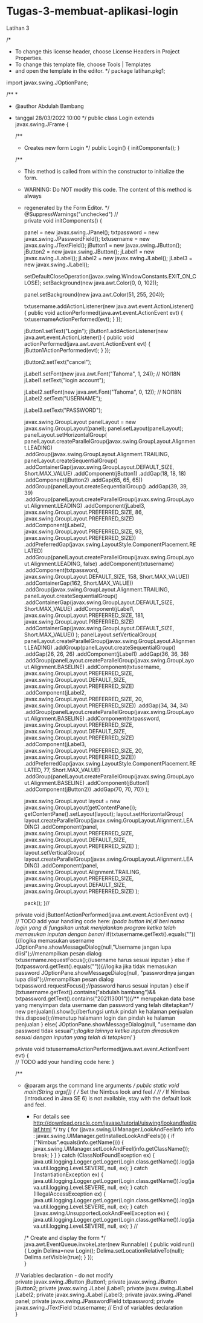 # Tugas-3-membuat-aplikasi-login
Latihan 3 

/*
 * To change this license header, choose License Headers in Project Properties.
 * To change this template file, choose Tools | Templates
 * and open the template in the editor.
 */
package latihan.pkg1;

import javax.swing.JOptionPane;

/**
 *
 * @author Abdulah Bambang
 * tanggal 28/03/2022 10:00
 */
public class Login extends javax.swing.JFrame {

    /**
     * Creates new form Login
     */
    public Login() {
        initComponents();
    }

    /**
     * This method is called from within the constructor to initialize the form.
     * WARNING: Do NOT modify this code. The content of this method is always
     * regenerated by the Form Editor.
     */
    @SuppressWarnings("unchecked")
    // <editor-fold defaultstate="collapsed" desc="Generated Code">                          
    private void initComponents() {

        panel = new javax.swing.JPanel();
        txtpassword = new javax.swing.JPasswordField();
        txtusername = new javax.swing.JTextField();
        jButton1 = new javax.swing.JButton();
        jButton2 = new javax.swing.JButton();
        jLabel1 = new javax.swing.JLabel();
        jLabel2 = new javax.swing.JLabel();
        jLabel3 = new javax.swing.JLabel();

        setDefaultCloseOperation(javax.swing.WindowConstants.EXIT_ON_CLOSE);
        setBackground(new java.awt.Color(0, 0, 102));

        panel.setBackground(new java.awt.Color(51, 255, 204));

        txtusername.addActionListener(new java.awt.event.ActionListener() {
            public void actionPerformed(java.awt.event.ActionEvent evt) {
                txtusernameActionPerformed(evt);
            }
        });

        jButton1.setText("Login");
        jButton1.addActionListener(new java.awt.event.ActionListener() {
            public void actionPerformed(java.awt.event.ActionEvent evt) {
                jButton1ActionPerformed(evt);
            }
        });

        jButton2.setText("cancel");

        jLabel1.setFont(new java.awt.Font("Tahoma", 1, 24)); // NOI18N
        jLabel1.setText("login account");

        jLabel2.setFont(new java.awt.Font("Tahoma", 0, 12)); // NOI18N
        jLabel2.setText("USERNAME");

        jLabel3.setText("PASSWORD");

        javax.swing.GroupLayout panelLayout = new javax.swing.GroupLayout(panel);
        panel.setLayout(panelLayout);
        panelLayout.setHorizontalGroup(
            panelLayout.createParallelGroup(javax.swing.GroupLayout.Alignment.LEADING)
            .addGroup(javax.swing.GroupLayout.Alignment.TRAILING, panelLayout.createSequentialGroup()
                .addContainerGap(javax.swing.GroupLayout.DEFAULT_SIZE, Short.MAX_VALUE)
                .addComponent(jButton1)
                .addGap(18, 18, 18)
                .addComponent(jButton2)
                .addGap(65, 65, 65))
            .addGroup(panelLayout.createSequentialGroup()
                .addGap(39, 39, 39)
                .addGroup(panelLayout.createParallelGroup(javax.swing.GroupLayout.Alignment.LEADING)
                    .addComponent(jLabel3, javax.swing.GroupLayout.PREFERRED_SIZE, 86, javax.swing.GroupLayout.PREFERRED_SIZE)
                    .addComponent(jLabel2, javax.swing.GroupLayout.PREFERRED_SIZE, 93, javax.swing.GroupLayout.PREFERRED_SIZE))
                .addPreferredGap(javax.swing.LayoutStyle.ComponentPlacement.RELATED)
                .addGroup(panelLayout.createParallelGroup(javax.swing.GroupLayout.Alignment.LEADING, false)
                    .addComponent(txtusername)
                    .addComponent(txtpassword, javax.swing.GroupLayout.DEFAULT_SIZE, 158, Short.MAX_VALUE))
                .addContainerGap(162, Short.MAX_VALUE))
            .addGroup(javax.swing.GroupLayout.Alignment.TRAILING, panelLayout.createSequentialGroup()
                .addContainerGap(javax.swing.GroupLayout.DEFAULT_SIZE, Short.MAX_VALUE)
                .addComponent(jLabel1, javax.swing.GroupLayout.PREFERRED_SIZE, 181, javax.swing.GroupLayout.PREFERRED_SIZE)
                .addContainerGap(javax.swing.GroupLayout.DEFAULT_SIZE, Short.MAX_VALUE))
        );
        panelLayout.setVerticalGroup(
            panelLayout.createParallelGroup(javax.swing.GroupLayout.Alignment.LEADING)
            .addGroup(panelLayout.createSequentialGroup()
                .addGap(26, 26, 26)
                .addComponent(jLabel1)
                .addGap(36, 36, 36)
                .addGroup(panelLayout.createParallelGroup(javax.swing.GroupLayout.Alignment.BASELINE)
                    .addComponent(txtusername, javax.swing.GroupLayout.PREFERRED_SIZE, javax.swing.GroupLayout.DEFAULT_SIZE, javax.swing.GroupLayout.PREFERRED_SIZE)
                    .addComponent(jLabel2, javax.swing.GroupLayout.PREFERRED_SIZE, 20, javax.swing.GroupLayout.PREFERRED_SIZE))
                .addGap(34, 34, 34)
                .addGroup(panelLayout.createParallelGroup(javax.swing.GroupLayout.Alignment.BASELINE)
                    .addComponent(txtpassword, javax.swing.GroupLayout.PREFERRED_SIZE, javax.swing.GroupLayout.DEFAULT_SIZE, javax.swing.GroupLayout.PREFERRED_SIZE)
                    .addComponent(jLabel3, javax.swing.GroupLayout.PREFERRED_SIZE, 20, javax.swing.GroupLayout.PREFERRED_SIZE))
                .addPreferredGap(javax.swing.LayoutStyle.ComponentPlacement.RELATED, 77, Short.MAX_VALUE)
                .addGroup(panelLayout.createParallelGroup(javax.swing.GroupLayout.Alignment.BASELINE)
                    .addComponent(jButton1)
                    .addComponent(jButton2))
                .addGap(70, 70, 70))
        );

        javax.swing.GroupLayout layout = new javax.swing.GroupLayout(getContentPane());
        getContentPane().setLayout(layout);
        layout.setHorizontalGroup(
            layout.createParallelGroup(javax.swing.GroupLayout.Alignment.LEADING)
            .addComponent(panel, javax.swing.GroupLayout.PREFERRED_SIZE, javax.swing.GroupLayout.DEFAULT_SIZE, javax.swing.GroupLayout.PREFERRED_SIZE)
        );
        layout.setVerticalGroup(
            layout.createParallelGroup(javax.swing.GroupLayout.Alignment.LEADING)
            .addComponent(panel, javax.swing.GroupLayout.Alignment.TRAILING, javax.swing.GroupLayout.PREFERRED_SIZE, javax.swing.GroupLayout.DEFAULT_SIZE, javax.swing.GroupLayout.PREFERRED_SIZE)
        );

        pack();
    }// </editor-fold>                        

    private void jButton1ActionPerformed(java.awt.event.ActionEvent evt) {                                         
        // TODO add your handling code here:
        /*pada button ini,di beri nama login yang di fungsikan untuk menjalankan program
        ketika telah memasukan inputan dengan benar*/
        if(txtusername.getText().equals("")){//logika memasukan username
            JOptionPane.showMessageDialog(null,"Username jangan lupa diisi");//menampilkan pesan dialog
            txtusername.requestFocus();//username harus sesuai inputan
        }
        else if (txtpassword.getText().equals("")){//logika jika tidak memasukan password
            JOptionPane.showMessageDialog(null, "passwordnya jangan lupa diisi");//menampilkan pesan dialog
            txtpassword.requestFocus();//password harus sesuai inputan
        }
        else if (txtusername.getText().contains("abdulah bambang")&& txtpassword.getText().contains("202113001")){/**
            merupakan data base yang menyimpan data username dan password yang telah ditetapkan*/
            new penjualan().show();//berfungsi untuk pindah ke halaman penjualan
            this.dispose();//menutup halamann login dan pindah ke halaman penjualan
        }
        else{
            JOptionPane.showMessageDialog(null, "username dan password tidak sesuai");/*logika lainnya ketika inputan
            dimasukan sesuai dengan inputan yang telah di tetapkan*/
    }                                        

    private void txtusernameActionPerformed(java.awt.event.ActionEvent evt) {                                            
        // TODO add your handling code here:
    }                                           

    /**
     * @param args the command line arguments
     */
    public static void main(String args[]) {
        /* Set the Nimbus look and feel */
        //<editor-fold defaultstate="collapsed" desc=" Look and feel setting code (optional) ">
        /* If Nimbus (introduced in Java SE 6) is not available, stay with the default look and feel.
         * For details see http://download.oracle.com/javase/tutorial/uiswing/lookandfeel/plaf.html 
         */
        try {
            for (javax.swing.UIManager.LookAndFeelInfo info : javax.swing.UIManager.getInstalledLookAndFeels()) {
                if ("Nimbus".equals(info.getName())) {
                    javax.swing.UIManager.setLookAndFeel(info.getClassName());
                    break;
                }
            }
        } catch (ClassNotFoundException ex) {
            java.util.logging.Logger.getLogger(Login.class.getName()).log(java.util.logging.Level.SEVERE, null, ex);
        } catch (InstantiationException ex) {
            java.util.logging.Logger.getLogger(Login.class.getName()).log(java.util.logging.Level.SEVERE, null, ex);
        } catch (IllegalAccessException ex) {
            java.util.logging.Logger.getLogger(Login.class.getName()).log(java.util.logging.Level.SEVERE, null, ex);
        } catch (javax.swing.UnsupportedLookAndFeelException ex) {
            java.util.logging.Logger.getLogger(Login.class.getName()).log(java.util.logging.Level.SEVERE, null, ex);
        }
        //</editor-fold>

        /* Create and display the form */
        java.awt.EventQueue.invokeLater(new Runnable() {
            public void run() {
                Login Delima=new Login();
                Delima.setLocationRelativeTo(null);
                Delima.setVisible(true);
            }
        });    
    }

    // Variables declaration - do not modify                     
    private javax.swing.JButton jButton1;
    private javax.swing.JButton jButton2;
    private javax.swing.JLabel jLabel1;
    private javax.swing.JLabel jLabel2;
    private javax.swing.JLabel jLabel3;
    private javax.swing.JPanel panel;
    private javax.swing.JPasswordField txtpassword;
    private javax.swing.JTextField txtusername;
    // End of variables declaration                   
}
